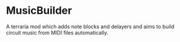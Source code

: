 # MusicBuilder
A terraria mod which adds note blocks and delayers and aims to build circuit music from MIDI files automatically.
